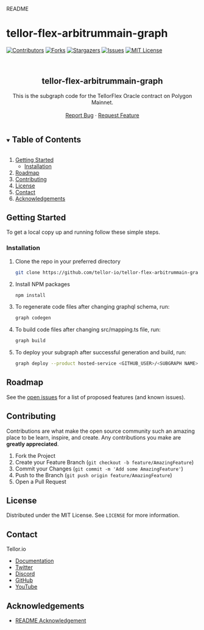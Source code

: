 README
# tellor-flex-arbitrummain-graph
<!--
*** Thanks for checking out the Best-README-Template. If you have a suggestion
*** that would make this better, please fork the repo and create a pull request
*** or simply open an issue with the tag "enhancement".
*** Thanks again! Now go create something AMAZING! :D
***
***
***
*** To avoid retyping too much info. Do a search and replace for the following:
*** github_username, repo_name, twitter_handle, email, project_title, project_description
-->



<!-- PROJECT SHIELDS -->
<!--
*** I'm using markdown "reference style" links for readability.
*** Reference links are enclosed in brackets [ ] instead of parentheses ( ).
*** See the bottom of this document for the declaration of the reference variables
*** for contributors-url, forks-url, etc. This is an optional, concise syntax you may use.
*** https://www.markdownguide.org/basic-syntax/#reference-style-links
-->
[![Contributors][contributors-shield]][contributors-url]
[![Forks][forks-shield]][forks-url]
[![Stargazers][stars-shield]][stars-url]
[![Issues][issues-shield]][issues-url]
[![MIT License][license-shield]][license-url]


<!-- PROJECT LOGO -->
<br />
<p align="center">
  <h2 align="center">tellor-flex-arbitrummain-graph</h2>

  <p align="center">
    This is the subgraph code for the TellorFlex Oracle contract on Polygon Mainnet.
    <br />
    <br />
    <a href="https://github.com/tellor-io/tellor-flex-arbitrummain-graph/issues">Report Bug</a>
    ·
    <a href="https://github.com/tellor-io/tellor-flex-arbitrummain-graph/issues">Request Feature</a>
  </p>
</p>



<!-- TABLE OF CONTENTS -->
<details open="open">
  <summary><h2 style="display: inline-block">Table of Contents</h2></summary>
  <ol>
    <li>
      <a href="#getting-started">Getting Started</a>
      <ul>
        <li><a href="#installation">Installation</a></li>
      </ul>
    </li>
    <li><a href="#roadmap">Roadmap</a></li>
    <li><a href="#contributing">Contributing</a></li>
    <li><a href="#license">License</a></li>
    <li><a href="#contact">Contact</a></li>
    <li><a href="#acknowledgements">Acknowledgements</a></li>
  </ol>
</details>



<!-- GETTING STARTED -->
## Getting Started

To get a local copy up and running follow these simple steps.

### Installation

1. Clone the repo in your preferred directory
   ```sh
   git clone https://github.com/tellor-io/tellor-flex-arbitrummain-graph.git
   ```
2. Install NPM packages
   ```sh
   npm install
   ```
3. To regenerate code files after changing graphql schema, run:
   ```sh
   graph codegen
   ```
4. To build code files after changing src/mapping.ts file, run:
   ```sh
   graph build
   ```
5. To deploy your subgraph after successful generation and build, run:
   ```sh
   graph deploy --product hosted-service <GITHUB_USER>/<SUBGRAPH NAME>
   ```


<!-- ROADMAP -->
## Roadmap

See the [open issues](https://github.com/tellor-io/tellor-flex-arbitrummaingraph/issues) for a list of proposed features (and known issues).

<!-- CONTRIBUTING -->
## Contributing

Contributions are what make the open source community such an amazing place to be learn, inspire, and create. Any contributions you make are **greatly appreciated**.

1. Fork the Project
2. Create your Feature Branch (`git checkout -b feature/AmazingFeature`)
3. Commit your Changes (`git commit -m 'Add some AmazingFeature'`)
4. Push to the Branch (`git push origin feature/AmazingFeature`)
5. Open a Pull Request

<!-- LICENSE -->
## License

Distributed under the MIT License. See `LICENSE` for more information.

<!-- CONTACT -->
## Contact

Tellor.io 
- [Documentation](https://docs.tellor.io/tellor/)
- [Twitter](https://twitter.com/WeAreTellor)
- [Discord](https://discord.gg/NP7fmzr5)
- [GitHub](https://github.com/tellor-io)
- [YouTube](https://www.youtube.com/tellor)

<!-- ACKNOWLEDGEMENTS -->

## Acknowledgements

* [README Acknowledgement](https://github.com/othneildrew/Best-README-Template)

<!-- MARKDOWN LINKS & IMAGES -->
<!-- https://www.markdownguide.org/basic-syntax/#reference-style-links -->
[contributors-shield]: https://img.shields.io/github/contributors/tellor-io/tellor-flex-arbitrummain-graph.svg?style=for-the-badge
[contributors-url]: https://github.com/tellor-io/tellor-flex-arbitrummain-graph/graphs/contributors
[forks-shield]: https://img.shields.io/github/forks/tellor-io/tello-flex-arbitrummain-graph.svg?style=for-the-badge
[forks-url]: https://github.com/tellor-io/tellor-flex-arbitrummain-graph/network/members
[stars-shield]: https://img.shields.io/github/stars/tellor-io/tellor-flex-arbitrummain-graph.svg?style=for-the-badge
[stars-url]: https://github.com/tellor-io/tellor-flex-arbitrummain-graph/stargazers
[issues-shield]: https://img.shields.io/github/issues/tellor-io/tellor-flex-arbitrummain-graph.svg?style=for-the-badge
[issues-url]: https://github.com/tellor-io/tellor-flex-arbitrummain-graph/issues
[license-shield]: https://img.shields.io/github/license/tellor-io/tellor-flex-arbitrummain-graph.svg?style=for-the-badge
[license-url]: https://github.com/tellor-io/tellor-flex-arbitrummain-graph/blob/main/LICENSE.txt
